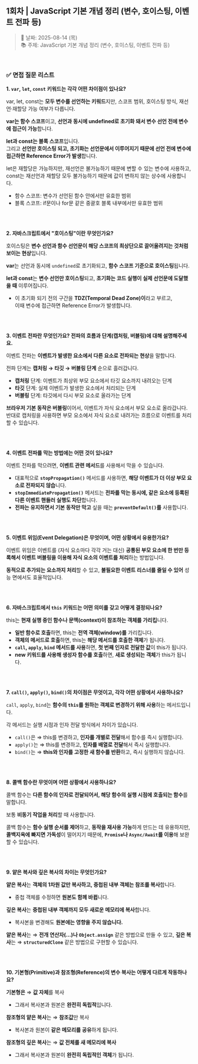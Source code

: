 ## 1회차 | JavaScript 기본 개념 정리 (변수, 호이스팅, 이벤트 전파 등)

> 📅 날짜: 2025-08-14 (목)  
> 📚 주제: JavaScript 기본 개념 정리 (변수, 호이스팅, 이벤트 전파 등)

<br/>

### ✅ 면접 질문 리스트

**1. `var`, `let`, `const` 키워드는 각각 어떤 차이점이 있나요?**

var, let, const는 **모두 변수를 선언하는 키워드**지만, 스코프 범위, 호이스팅 방식, 재선언·재할당 가능 여부가 다릅니다.

**var는 함수 스코프**이고, **선언과 동시에 undefined로 초기화 돼서 변수 선언 전에 변수에 접근이 가능**합니다.

**let과 const는 블록 스코프**입니다. <br/>
그리고 **선언만 호이스팅 되고, 초기화는 선언문에서 이루어지기 때문에 선언 전에 변수에 접근하면 Reference Error가 발생**합니다.

let은 재할당은 가능하지만, 재선언은 불가능하기 때문에 변할 수 있는 변수에 사용하고, <br/>
const는 재선언과 재할당 모두 불가능하기 때문에 값이 변하지 않는 상수에 사용합니다.

- 함수 스코프: 변수가 선언된 함수 안에서만 유효한 범위
- 블록 스코프: if문이나 for문 같은 중괄호 블록 내부에서만 유효한 범위

<br/><br/>

**2. 자바스크립트에서 "호이스팅"이란 무엇인가요?**

호이스팅은 **변수 선언과 함수 선언문이 해당 스코프의 최상단으로 끌어올려지는 것처럼 보이는 현상**입니다.

**var**는 선언과 동시에 `undefined`로 초기화되고, **함수 스코프 기준으로 호이스팅**됩니다.

**let과 const**는 **변수 선언만 호이스팅**되고, **초기화는 코드 실행이 실제 선언문에 도달했을 때** 이루어집니다.

- 이 초기화 되기 전의 구간을 **TDZ(Temporal Dead Zone)이**라고 부르고,  
  이때 변수에 접근하면 Reference Error가 발생합니다.

<br/><br/>

**3. 이벤트 전파란 무엇인가요? 전파의 흐름과 단계(캡처링, 버블링)에 대해 설명해주세요.**

이벤트 전파는 **이벤트가 발생한 요소에서 다른 요소로 전파되는 현상**을 말합니다.

전파 단계는 **캡처링 → 타깃 → 버블링 단계** 순으로 흘러갑니다.

- **캡처링** 단계: 이벤트가 최상위 부모 요소에서 타깃 요소까지 내려오는 단계
- **타깃** 단계: 실제 이벤트가 발생한 요소에서 처리되는 단계
- **버블링** 단계: 타깃에서 다시 부모 요소로 올라가는 단계

**브라우저 기본 동작은 버블링**이어서, 이벤트가 자식 요소에서 부모 요소로 올라갑니다. <br/>
반대로 캡처링을 사용하면 부모 요소에서 자식 요소로 내려가는 흐름으로 이벤트를 처리할 수 있습니다.

<br/><br/>

**4. 이벤트 전파를 막는 방법에는 어떤 것이 있나요?**

이벤트 전파를 막으려면, **이벤트 관련 메서드**를 사용해서 막을 수 있습니다.

- 대표적으로 **`stopPropagation()`** 메서드를 사용하면, **해당 이벤트가 더 이상 부모 요소로 전파되지 않습**니다.
- **`stopImmediatePropagation()`** 메서드는 **전파를 막는 동시에, 같은 요소에 등록된 다른 이벤트 핸들러 실행도 차단**합니다.
- **전파는 유지하면서 기본 동작만 막고** 싶을 때는 **`preventDefault()`를** 사용합니다.

<br/><br/>

**5. 이벤트 위임(Event Delegation)은 무엇이며, 어떤 상황에서 유용한가요?**

이벤트 위임은 이벤트를 (자식 요소마다 각각 거는 대신) **공통된 부모 요소에 한 번만 등록해서 이벤트 버블링을 이용해 자식 요소의 이벤트를 처리**하는 방법입니다.

**동적으로 추가되는 요소까지 처리**할 수 있고, **불필요한 이벤트 리스너를 줄일 수 있어** 성능 면에서도 효율적입니다.

<br/><br/>

**6. 자바스크립트에서 `this` 키워드는 어떤 의미를 갖고 어떻게 결정되나요?**

this는 **현재 실행 중인 함수나 문맥(context)이 참조하는 객체를 가리킵**니다.

- **일반 함수로 호출**하면, this는 **전역 객체(window)를** 가리킵니다.
- **객체의 메서드로 호출**하면, this는 **해당 메서드를 호출한 객체**가 됩니다.
- **`call`, `apply`, `bind` 메서드를 사용**하면, **첫 번째 인자로 전달한 값**이 this가 됩니다.
- **new 키워드를 사용해 생성자 함수를 호출**하면, **새로 생성되는 객체**가 this가 됩니다.

<br/><br/>

**7. `call()`, `apply()`, `bind()`의 차이점은 무엇이고, 각각 어떤 상황에서 사용하나요?**

`call`, `apply`, `bind`는 **함수의 `this`를 원하는 객체로 변경하기 위해 사용**하는 메서드입니다.

각 메서드는 실행 시점과 인자 전달 방식에서 차이가 있습니다.

- `call()`은 ⇒ this를 변경하고, **인자를 개별로 전달**해서 함수를 즉시 실행합니다.
- `apply()`는 ⇒ this를 변경하고, **인자를 배열로 전달**해서 즉시 실행합니다.
- `bind()`는 ⇒ **this와 인자를 고정한 새 함수를 반환**하고, 즉시 실행하지 않습니다.

<br/><br/>

**8. 콜백 함수란 무엇이며 어떤 상황에서 사용하나요?**

콜백 함수는 **다른 함수의 인자로 전달되어서, 해당 함수의 실행 시점에 호출되는 함수**를 말합니다.

보통 **비동기 작업을 처리**할 때 사용합니다.

콜백 함수는 **함수 실행 순서를 제어**하고, **동작을 재사용 가능**하게 만드는 데 유용하지만,
**콜백지옥에 빠지면 가독성**이 떨어지기 때문에, **`Promise`나 `Async/Await`를 이용**해 보완할 수 있습니다.

<br/><br/>

**9. 얕은 복사와 깊은 복사의 차이는 무엇인가요?**

**얕은 복사**는 **객체의 1차원 값만 복사하고, 중첩된 내부 객체는 참조를 복사**합니다.

- 중첩 객체를 수정하면 **원본도 함께 바뀝**니다.

**깊은 복사**는 **중첩된 내부 객체까지 모두 새로운 메모리에 복사**합니다.

- 복사본을 변경해도 **원본에는 영향을 주지 않습니다.**

**얕은 복사**는 ⇒ **전개 연산자(…)나 `Object.assign`** 같은 방법으로 만들 수 있고,
**깊은 복사**는 ⇒ **`structuredClone`** 같은 방법으로 구현할 수 있습니다.

<br/><br/>

**10. 기본형(Primitive)과 참조형(Reference)의 변수 복사는 어떻게 다르게 작동하나요?**

**기본형은** ⇒ **값 자체**를 복사

- 그래서 복사본과 원본은 **완전히 독립적**입니다.

**참조형의 얕은 복사**는 ⇒ **참조값**만 복사

- 복사본과 원본이 **같은 메모리를 공유**하게 됩니다.

**참조형의 깊은 복사**는 ⇒ **값 전체를 새 메모리에 복사**

- 그래서 복사본과 원본이 **완전히 독립적인 객체**가 됩니다.

<br/>
